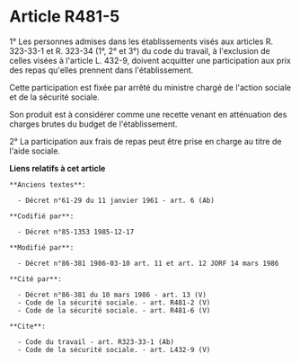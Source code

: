 # Article R481-5

1° Les personnes admises dans les établissements visés aux articles R. 323-33-1 et R. 323-34 (1°, 2° et 3°) du code du
travail, à l'exclusion de celles visées à l'article L. 432-9, doivent acquitter une participation aux prix des repas qu'elles
prennent dans l'établissement. 

Cette participation est fixée par arrêté du ministre chargé de l'action sociale et de la sécurité sociale. 

Son produit est à considérer comme une recette venant en atténuation des charges brutes du budget de l'établissement. 

2° La participation aux frais de repas peut être prise en charge au titre de l'aide sociale.

**Liens relatifs à cet article**

	**Anciens textes**:

	  - Décret n°61-29 du 11 janvier 1961 - art. 6 (Ab)

	**Codifié par**:

	  - Décret n°85-1353 1985-12-17

	**Modifié par**:

	  - Décret n°86-381 1986-03-10 art. 11 et art. 12 JORF 14 mars 1986

	**Cité par**:

	  - Décret n°86-381 du 10 mars 1986 - art. 13 (V)
	  - Code de la sécurité sociale. - art. R481-2 (V)
	  - Code de la sécurité sociale. - art. R481-6 (V)

	**Cite**:

	  - Code du travail - art. R323-33-1 (Ab)
	  - Code de la sécurité sociale. - art. L432-9 (V)
